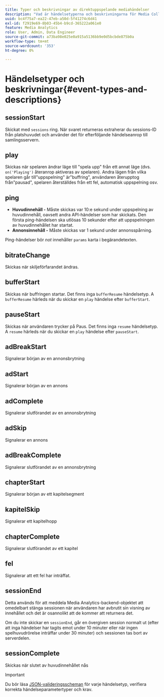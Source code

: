 ```yaml
---
title: Typer och beskrivningar av direktuppspelande mediahändelser
description: "Vad är händelsetyperna och beskrivningarna för Media Collection? "
uuid: bc4f75a7-ea22-47eb-a50d-5f41274c6d41
exl-id: f2919e69-8b03-45b4-b9cd-365222a061e0
feature: Media Analytics
role: User, Admin, Data Engineer
source-git-commit: a73ba98e025e0a915a5136bb9e0d5bcbde875b0a
workflow-type: tm+mt
source-wordcount: '353'
ht-degree: 0%

---
```


# Händelsetyper och beskrivningar{#event-types-and-descriptions}

## sessionStart

Skickat med `sessions` ring. När svaret returneras extraherar du sessions-ID från platshuvudet och använder det för efterföljande händelseanrop till samlingsservern.

## play

Skickas när spelaren ändrar läge till &quot;spela upp&quot; från ett annat läge (dvs. `on('Playing')` återanrop aktiveras av spelaren). Andra lägen från vilka spelaren går till&quot;uppspelning&quot; är&quot;buffring&quot;, användaren återupptog från&quot;pausad&quot;, spelaren återställdes från ett fel, automatisk uppspelning osv.

## ping

* **Huvudinnehåll -** Måste skickas var 10:e sekund under uppspelning av huvudinnehåll, oavsett andra API-händelser som har skickats. Den första ping-händelsen ska utlösas 10 sekunder efter att uppspelningen av huvudinnehållet har startat.
* **Annonsinnehåll -** Måste skickas var 1 sekund under annonsspårning.

Ping-händelser bör *not* innehåller `params` karta i begärandetexten.

## bitrateChange

Skickas när skiljeförfarandet ändras.

## bufferStart

Skickas när buffringen startar. Det finns inga `bufferResume` händelsetyp. A `bufferResume` härleds när du skickar en `play` händelse efter `bufferStart`.

## pauseStart

Skickas när användaren trycker på Paus. Det finns inga `resume` händelsetyp. A `resume` härleds när du skickar en `play` händelse efter `pauseStart`.

## adBreakStart

Signalerar början av en annonsbrytning

## adStart

Signalerar början av en annons

## adComplete

Signalerar slutförandet av en annonsbrytning

## adSkip

Signalerar en annons

## adBreakComplete

Signalerar slutförandet av en annonsbrytning

## chapterStart

Signalerar början av ett kapitelsegment

## kapitelSkip

Signalerar ett kapitelhopp

## chapterComplete

Signalerar slutförandet av ett kapitel

## fel

Signalerar att ett fel har inträffat.

## sessionEnd

Detta används för att meddela Media Analytics-backend-objektet att omedelbart stänga sessionen när användaren har avbrutit sin visning av innehållet och det är osannolikt att de kommer att returnera det.

Om du inte skickar en `sessionEnd`, går en övergiven session normalt ut (efter att inga händelser har tagits emot under 10 minuter eller när ingen spelhuvudrörelse inträffar under 30 minuter) och sessionen tas bort av serverdelen.

## sessionComplete

Skickas när slutet av huvudinnehållet nås

>[!IMPORTANT]
>
>Du bör läsa [JSON-valideringsscheman](mc-api-json-validation.md) för varje händelsetyp, verifiera korrekta händelseparametertyper och krav.
